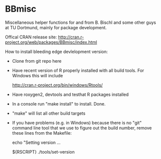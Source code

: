 BBmisc
======

Miscellaneous helper functions for and from B. Bischl and some other guys at TU Dortmund, mainly for package development.

Offical CRAN release site: 
http://cran.r-project.org/web/packages/BBmisc/index.html


How to install bleeding edge devlelopment version:

- Clone from git repo here

- Have recent version of R properly installed with all build tools.
  For Windows this will include 

  http://cran.r-project.org/bin/windows/Rtools/

- Have roxygen2, devtools and testhat R packages installed

- In a console run "make install" to install. Done.

- "make" will list all other build targets

- If you have problems (e.g. in Windows) because there is no "git" command line
  tool that we use to figure out the build number, remove these lines from the Makefile:

  echo "Setting version ...
  
  ${RSCRIPT} ./tools/set-version
  
